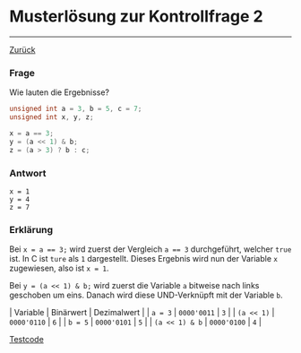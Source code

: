 # Musterlösung zur Kontrollfrage 2
---
[Zurück](README.md)

### Frage
Wie lauten die Ergebnisse?

```c
unsigned int a = 3, b = 5, c = 7;
unsigned int x, y, z;

x = a == 3;
y = (a << 1) & b;
z = (a > 3) ? b : c;
```

### Antwort
```
x = 1
y = 4
z = 7
```

### Erklärung
Bei `x = a == 3;` wird zuerst der Vergleich `a == 3` durchgeführt, welcher
`true` ist. In C ist `ture` als `1` dargestellt. Dieses Ergebnis wird nun
der Variable `x` zugewiesen, also ist `x = 1`.

Bei `y = (a << 1) & b;` wird zuerst die Variable `a` bitweise nach links
geschoben um eins. Danach wird diese UND-Verknüpft mit der Variable `b`.

| Variable       | Binärwert   | Dezimalwert |
| `a = 3`        | `0000'0011` | `3`         |
| `(a << 1)`     | `0000'0110` | `6`         |
| `b = 5`        | `0000'0101` | `5`         |
| `(a << 1) & b` | `0000'0100` | `4`         |

[Testcode](snippets/02-quiz/main.c)
